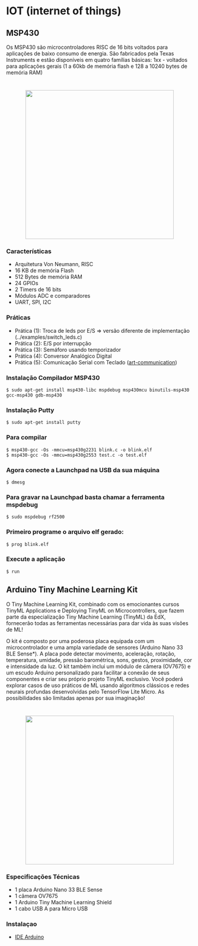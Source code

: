 # IOT (internet of things)

## MSP430

Os MSP430 são microcontroladores RISC de 16 bits voltados para aplicações de baixo consumo de energia. São fabricados pela Texas Instruments e estão disponíveis em quatro famílias básicas: 1xx - voltados para aplicações gerais (1 a 60kb de memória flash e 128 a 10240 bytes de memória RAM)

<h1 align="center">
    <img alt="" src="https://user-images.githubusercontent.com/45442173/194091347-d173c958-dc73-4803-93d3-4e10e9e5b5d0.png" width="400px"/>
</h1>

### Características

- Arquitetura Von Neumann, RISC
- 16 KB de memória Flash
- 512 Bytes de memória RAM
- 24 GPIOs
- 2 Timers de 16 bits
- Módulos ADC e comparadores
- UART, SPI, I2C

### Práticas

 - Prática (1): Troca de leds por E/S => versão diferente de implementação (../examples/switch_leds.c)
 - Prática (2): E/S por interrupção
 - Prática (3): Semáforo usando temporizador
 - Prática (4): Conversor Analógico Digital
 - Prática (5): Comunicação Serial com Teclado ([art-communication](https://www.xanthium.in/Serial-Communication-MSP430-UART-USCI_A))

### Instalação Compilador MSP430 

    $ sudo apt-get install msp430-libc mspdebug msp430mcu binutils-msp430 gcc-msp430 gdb-msp430

### Instalação Putty

    $ sudo apt-get install putty

### Para compilar

    $ msp430-gcc -Os -mmcu=msp430g2231 blink.c -o blink.elf
    $ msp430-gcc -Os -mmcu=msp430g2553 test.c -o test.elf

### Agora conecte a Launchpad na USB da sua máquina
    $ dmesg

### Para gravar na Launchpad basta chamar a ferramenta mspdebug
    $ sudo mspdebug rf2500

### Primeiro programe o arquivo elf gerado:
    $ prog blink.elf

### Execute a aplicação
    $ run

## Arduino Tiny Machine Learning Kit

O Tiny Machine Learning Kit, combinado com os emocionantes cursos TinyML Applications e Deploying TinyML on Microcontrollers, que fazem parte da especialização Tiny Machine Learning (TinyML) da EdX, fornecerão todas as ferramentas necessárias para dar vida às suas visões de ML!

O kit é composto por uma poderosa placa equipada com um microcontrolador e uma ampla variedade de sensores (Arduino Nano 33 BLE Sense*). A placa pode detectar movimento, aceleração, rotação, temperatura, umidade, pressão barométrica, sons, gestos, proximidade, cor e intensidade da luz. O kit também inclui um módulo de câmera (OV7675) e um escudo Arduino personalizado para facilitar a conexão de seus componentes e criar seu próprio projeto TinyML exclusivo. Você poderá explorar casos de uso práticos de ML usando algoritmos clássicos e redes neurais profundas desenvolvidas pelo TensorFlow Lite Micro. As possibilidades são limitadas apenas por sua imaginação!

<h1 align="center">
    <img alt="" src="https://user-images.githubusercontent.com/45442173/195163535-c851c183-80a6-4f4b-972f-614b276b511a.png" width="400px"/>
</h1>

### Especificações Técnicas

- 1 placa Arduino Nano 33 BLE Sense
- 1 câmera OV7675
- 1 Arduino Tiny Machine Learning Shield
- 1 cabo USB A para Micro USB

### Instalaçao

- [IDE Arduino](https://www.arduino.cc/en/software)